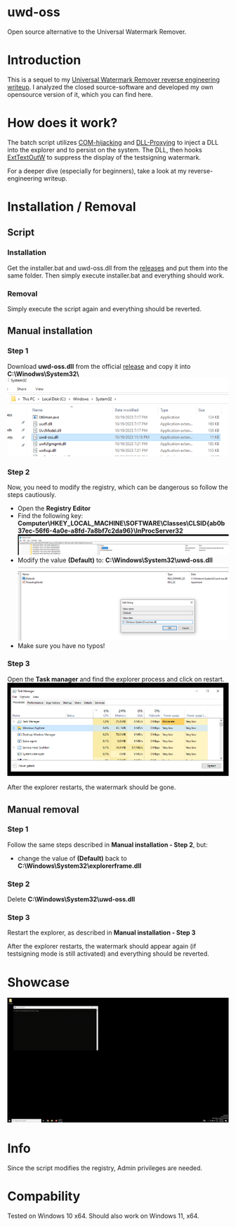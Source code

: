 # uwd-oss
Open source alternative to the Universal Watermark Remover.

# Introduction
This is a sequel to my [Universal Watermark Remover reverse engineering writeup](https://github.com/0xda568/Universal-Watermark-Disabler-Reverse-Engineering). I analyzed the closed source-software and developed my own opensource version of it, which you can find here.

# How does it work?
The batch script utilizes [COM-hijacking](https://www.ired.team/offensive-security/persistence/t1122-com-hijacking) and [DLL-Proxying](https://www.ired.team/offensive-security/persistence/dll-proxying-for-persistence) to inject a DLL into the explorer and to persist on the system. The DLL, then hooks [ExtTextOutW](https://learn.microsoft.com/en-us/windows/win32/api/wingdi/nf-wingdi-exttextouta) to suppress the display of the testsigning watermark.

For a deeper dive (especially for beginners), take a look at my reverse-engineering writeup.

# Installation / Removal
## Script
### Installation
Get the installer.bat and uwd-oss.dll from the [releases](https://github.com/0xda568/uwd-oss/releases/tag/first) and put them into the same folder. Then simply execute installer.bat and everything should work.

### Removal
Simply execute the script again and everything should be reverted.

## Manual installation
### Step 1
Download **uwd-oss.dll** from the official [release](https://github.com/0xda568/uwd-oss/releases/tag/first) and copy it into **C:\\Winodws\\System32\\**
![manual1](assets/assets_manual_1.png)

### Step 2
Now, you need to modify the registry, which can be dangerous so follow the steps cautiously.
  - Open the **Registry Editor**
  - Find the following key:
      **Computer\HKEY_LOCAL_MACHINE\SOFTWARE\Classes\CLSID\{ab0b37ec-56f6-4a0e-a8fd-7a8bf7c2da96}\InProcServer32**
    ![manual3](assets/assets_manual_4.png)
  - Modify the value **(Default)** to: **C:\\Windows\\System32\\uwd-oss.dll**
    ![manual2](assets/assets_manual_2.png)
  - Make sure you have no typos!

### Step 3
Open the **Task manager** and find the explorer process and click on restart.
![manual3](assets/assets_manual_3.png)

After the explorer restarts, the watermark should be gone.

## Manual removal
### Step 1
Follow the same steps described in **Manual installation - Step 2**, but:
  - change the value of **(Default)** back to **C:\\Windows\\System32\\explorerframe.dll**

### Step 2
Delete **C:\\Windows\\System32\\uwd-oss.dll**

### Step 3
Restart the explorer, as described in **Manual installation - Step 3**

After the explorer restarts, the watermark should appear again (if testsigning mode is still activated) and everything should be reverted.

# Showcase
![showcase](assets/uwd-oss_showcase.gif)

# Info
Since the script modifies the registry, Admin privileges are needed.

# Compability
Tested on Windows 10 x64. Should also work on Windows 11, x64.
